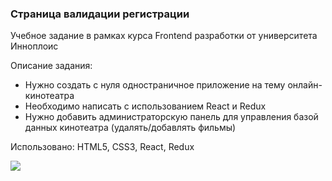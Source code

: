 ### Страница валидации регистрации

Учебное задание в рамках курса Frontend разработки от университета Инноплоис

Описание задания:

* Нужно создать с нуля одностраничное приложение на тему онлайн-кинотеатра
* Необходимо написать с использованием React и Redux
* Нужно добавить администраторскую панель для управления базой данных кинотеатра (удалять/добавлять фильмы)

Использовано: HTML5, CSS3, React, Redux

[![](https://upload.wikimedia.org/wikipedia/commons/thumb/9/9c/IU_logo.svg/1024px-IU_logo.svg.png)](https://innopolis.university/)
